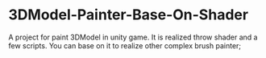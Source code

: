 # 3DModel-Painter-Base-On-Shader
A project for paint 3DModel in unity game. 
It is realized throw shader and a few scripts. 
You can base on it to realize other complex brush painter; 
